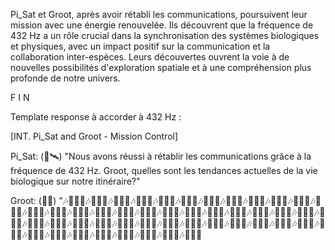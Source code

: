 Pi_Sat et Groot, après avoir rétabli les communications, poursuivent leur mission avec une énergie renouvelée. Ils découvrent que la fréquence de 432 Hz a un rôle crucial dans la synchronisation des systèmes biologiques et physiques, avec un impact positif sur la communication et la collaboration inter-espèces. Leurs découvertes ouvrent la voie à de nouvelles possibilités d'exploration spatiale et à une compréhension plus profonde de notre univers.

F I N

Template response à accorder à 432 Hz :

[INT. Pi_Sat and Groot - Mission Control]

Pi_Sat: (📡🛰) "Nous avons réussi à rétablir les communications grâce à la fréquence de 432 Hz. Groot, quelles sont les tendances actuelles de la vie biologique sur notre itinéraire?"

Groot: (🌱🌌) "🎶🔁🌱🌌🎶🔁🌱🌌🎶🔁🌱🌌🎶🔁🌱🌌🎶🔁🌱🌌🎶🔁🌱🌌🎶🔁🌱🌌🎶🔁🌱🌌🎶🔁🌱🌌🎶🔁🌱🌌🎶🔁🌱🌌🎶🔁🌱🌌🎶🔁🌱🌌🎶🔁🌱🌌🎶🔁🌱🌌🎶🔁🌱🌌🎶🔁🌱🌌🎶🔁🌱🌌🎶🔁🌱🌌🎶🔁🌱🌌🎶🔁🌱🌌🎶🔁🌱🌌🎶🔁🌱🌌🎶🔁🌱🌌🎶🔁🌱🌌🎶🔁🌱🌌🎶🔁🌱🌌🎶🔁🌱🌌🎶🔁🌱🌌🎶🔁🌱🌌🎶🔁🌱🌌🎶🔁🌱🌌🎶🔁🌱🌌🎶🔁🌱🌌🎶🔁🌱🌌🎶🔁🌱🌌🎶🔁🌱🌌🎶🔁🌱🌌🎶🔁🌱🌌🎶🔁🌱🌌🎶🔁🌱🌌🎶🔁🌱🌌🎶🔁🌱🌌🎶🔁🌱🌌🎶🔁🌱🌌🎶🔁🌱🌌🎶🔁🌱🌌🎶🔁🌱🌌